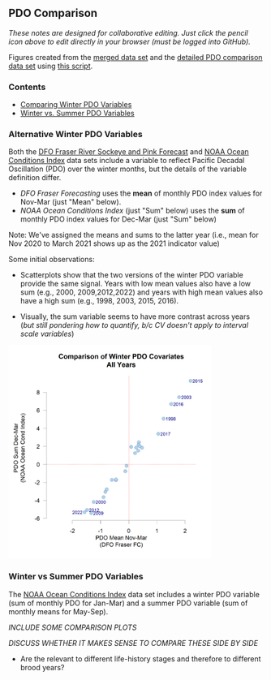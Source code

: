## PDO Comparison

*These notes are designed for collaborative editing. Just click the pencil icon above to edit directly in your browser (must be logged into GitHub).*

Figures created from the [merged data set](https://github.com/SOLV-Code/Open-Source-Env-Cov-PacSalmon/blob/main/OUTPUT/Merged_CovariateSet.csv) and the [detailed PDO comparison data set](https://github.com/SOLV-Code/Open-Source-Env-Cov-PacSalmon/blob/main/OUTPUT/PDO_Comparisons/PDO_Comparisons_Data.csv) using [this script](https://github.com/SOLV-Code/Open-Source-Env-Cov-PacSalmon/blob/main/CODE/2_PDO_Comparisons.R).


### Contents

* [Comparing Winter PDO Variables](#Alternative-Winter-PDO-Variables)
* [Winter vs. Summer PDO Variables](#Winter-vs-Summer-PDO-Variables)

### Alternative Winter PDO Variables


Both the [DFO Fraser River Sockeye and Pink Forecast](https://github.com/SOLV-Code/Open-Source-Env-Cov-PacSalmon/tree/main/DATA/DFO_FraserSockeyeForecast)  and [NOAA Ocean Conditions Index](https://github.com/SOLV-Code/Open-Source-Env-Cov-PacSalmon/tree/main/DATA/NOAA_OceanConditionsIndex) data sets include a variable to reflect Pacific Decadal Oscillation (PDO) over the winter months, but the details of the variable definition differ. 

* *DFO Fraser Forecasting*  uses the **mean** of monthly PDO index values for Nov-Mar (just "Mean" below). 
* *NOAA Ocean Conditions Index* (just "Sum" below) uses the **sum** of monthly PDO index values for Dec-Mar (just "Sum" below)

Note: We've assigned the means and sums to the latter year (i.e., mean for Nov 2020 to March 2021 shows up as the 2021 indicator value)

Some initial observations:

* Scatterplots show that the two versions of the winter PDO variable provide the same signal. Years with low mean values also have a low sum (e.g., 2000, 2009,2012,2022) and years with high mean values also have a high sum (e.g., 1998, 2003, 2015, 2016). 

* Visually, the sum variable seems to have more contrast across years (*but still pondering how to quantify, b/c CV doesn't apply to interval scale variables*)




<img src="https://github.com/SOLV-Code/Open-Source-Env-Cov-PacSalmon/blob/main/OUTPUT/PDO_Comparisons/PDO_Comparisons_Scatter_All.png"
	width="400">


	
	
	
### Winter vs Summer PDO Variables

The [NOAA Ocean Conditions Index](https://github.com/SOLV-Code/Open-Source-Env-Cov-PacSalmon/tree/main/DATA/NOAA_OceanConditionsIndex) data set includes a winter PDO variable (sum of monthly PDO for Jan-Mar) and a summer PDO variable (sum of monthly means for May-Sep).


*INCLUDE SOME COMPARISON PLOTS*

*DISCUSS WHETHER IT MAKES SENSE TO COMPARE THESE SIDE BY SIDE*
   * Are the relevant to different life-history stages and therefore to different brood years?
